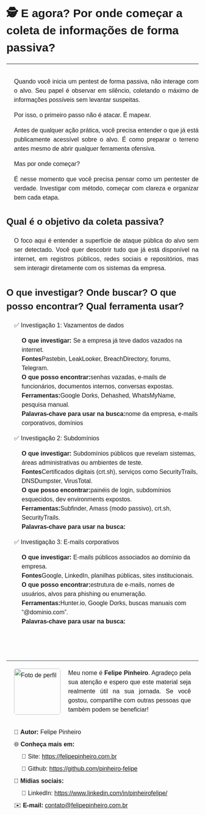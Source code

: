 
<div id="conteudo-markdown" style="max-width: 600px; margin: auto; word-wrap: break-word; line-height: 1.5; font-family:Arial, sans-serif">
  
<h1 style="font-size:30px; font-weight:bold; border-bottom:none!important">
  🕵️ E agora? Por onde começar a coleta de informações de forma passiva?
</h1>

<hr>

<h2 style="font-size:24px; font-weight:bold; border-bottom:none!important">

</h2>

<p style="font-size:16px; text-align: justify; padding-left:20px">
  Quando você inicia um pentest de forma passiva, não interage com o alvo. Seu papel é observar em silêncio, coletando o máximo de informações possíveis sem levantar suspeitas.
</p>

<p style="font-size:16px; text-align: justify; padding-left:20px">
  Por isso, o primeiro passo não é atacar. É mapear.
</p>

<p style="font-size:16px; text-align: justify; padding-left:20px">
  Antes de qualquer ação prática, você precisa entender o que já está publicamente acessível sobre o alvo.
  É como preparar o terreno antes mesmo de abrir qualquer ferramenta ofensiva.
</p>

<p style="font-size:16px; text-align: justify; padding-left:20px">
  Mas por onde começar?
</p>

<p style="font-size:16px; text-align: justify; padding-left:20px">
  É nesse momento que você precisa pensar como um pentester de verdade. Investigar com método, começar com clareza e organizar bem cada etapa.
</p>

<h2 style="font-size:24px; font-weight:bold; border-bottom:none!important">
  Qual é o objetivo da coleta passiva?
</h2>

<p style="font-size:16px; text-align: justify; padding-left:20px">
  O foco aqui é entender a superfície de ataque pública do alvo sem ser detectado.
  Você quer descobrir tudo que já está disponível na internet, em registros públicos, redes sociais e repositórios, mas sem interagir diretamente com os sistemas da empresa.
</p>

<h2 style="font-size:24px; font-weight:bold; border-bottom:none!important">
 O que investigar? Onde buscar? O que posso encontrar? Qual ferramenta usar?
</h2>

<p style="font-size:16px; text-align: justify; padding-left:20px">
  ✅ Investigação 1: Vazamentos de dados
</p>
<ul style="font-size:16px; list-style:none!important; padding-left:40px">
  <li><strong>O que investigar:</strong> Se a empresa já teve dados vazados na internet.</li>
  <li><strong>Fontes</strong>Pastebin, LeakLooker, BreachDirectory, forums, Telegram.</li>
  <li><strong>O que posso encontrar:</strong>senhas vazadas, e-mails de funcionários, documentos internos, conversas expostas.</li>
  <li><strong>Ferramentas:</strong>Google Dorks, Dehashed, WhatsMyName, pesquisa manual.</li>
  <li><strong>Palavras-chave para usar na busca:</strong>nome da empresa, e-mails corporativos, domínios</li>
</ul>

<p style="font-size:16px; text-align: justify; padding-left:20px">
  ✅ Investigação 2: Subdomínios
</p>
<ul style="font-size:16px; list-style:none!important; padding-left:40px">
  <li><strong>O que investigar:</strong> Subdomínios públicos que revelam sistemas, áreas administrativas ou ambientes de teste.</li>
  <li><strong>Fontes</strong>Certificados digitais (crt.sh), serviços como SecurityTrails, DNSDumpster, VirusTotal.</li>
  <li><strong>O que posso encontrar:</strong>painéis de login, subdomínios esquecidos, dev environments expostos.</li>
  <li><strong>Ferramentas:</strong>Subfinder, Amass (modo passivo), crt.sh, SecurityTrails.</li>
  <li><strong>Palavras-chave para usar na busca:</strong></li>
</ul>

<p style="font-size:16px; text-align: justify; padding-left:20px">
  ✅ Investigação 3: E-mails corporativos
</p>
<ul style="font-size:16px; list-style:none!important; padding-left:40px">
  <li><strong>O que investigar:</strong> E-mails públicos associados ao domínio da empresa.</li>
  <li><strong>Fontes</strong>Google, LinkedIn, planilhas públicas, sites institucionais.</li>
  <li><strong>O que posso encontrar:</strong>estrutura de e-mails, nomes de usuários, alvos para phishing ou enumeração.</li>
  <li><strong>Ferramentas:</strong>Hunter.io, Google Dorks, buscas manuais com “@dominio.com”.</li>
  <li><strong>Palavras-chave para usar na busca:</strong></li>
</ul>

<ul style="font-size:16px; list-style:none!important; padding:20px; margin-top: 90px; line-height:2; border-top: 1px #3f4245 solid">
  <!-- Bloco de apresentação com layout em linha -->
  <li style="margin-bottom:30px">
    <div style="display:flex; gap:20px; align-items:flex-start;">
      <img src="https://raw.githubusercontent.com/pinheiro-felipe/guia-para-pentest/0e8c5a537c8c1441fffdc10313293310a6256f1b/imagens/foto-perfil.jpeg" alt="Foto de perfil" width="122" height="121" style="flex-shrink:0; border-radius:5px">
      <p style="margin:0; text-align: justify; line-height: 1.5">
        Meu nome é <strong>Felipe Pinheiro</strong>. Agradeço pela sua atenção e espero que este material seja realmente útil na sua jornada.  
        Se você gostou, compartilhe com outras pessoas que também podem se beneficiar!
      </p>
    </div>
  </li>

  <!-- Dados e links -->
  <li>👤 <strong>Autor:</strong> Felipe Pinheiro</li>
  <li>🌐 <strong>Conheça mais em:</strong></li>
  <li style="padding-left:20px">🔗 Site: <a href="https://felipepinheiro.com.br" target="_blank">https://felipepinheiro.com.br</a></li>
  <li style="padding-left:20px">🐙 Github: <a href="https://github.com/pinheiro-felipe" target="_blank">https://github.com/pinheiro-felipe</a></li>
  <li>📱 <strong>Mídias sociais:</strong></li>
  <li style="padding-left:20px">💼 LinkedIn: <a href="https://www.linkedin.com/in/pinheirofelipe/" target="_blank">https://www.linkedin.com/in/pinheirofelipe/</a></li>
  <li>✉️ <strong>E-mail:</strong> <a href="mailto:contato@felipepinheiro.com.br">contato@felipepinheiro.com.br</a></li>
</ul>

</div>
